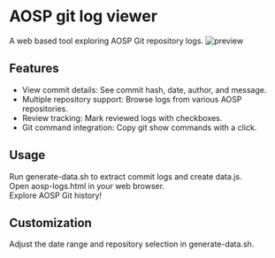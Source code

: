 # AOSP git log viewer
A web based tool exploring AOSP Git repository logs.
![preview](https://github.com/likaci/aosp-git-log-viewer/assets/3407980/76c49e0d-9e99-471c-8c59-0b73084ebf00)

## Features
* View commit details: See commit hash, date, author, and message.   
* Multiple repository support: Browse logs from various AOSP repositories.
* Review tracking: Mark reviewed logs with checkboxes.
* Git command integration: Copy git show commands with a click.
## Usage
Run generate-data.sh to extract commit logs and create data.js.   
Open aosp-logs.html in your web browser.   
Explore AOSP Git history!   
## Customization
Adjust the date range and repository selection in generate-data.sh.
